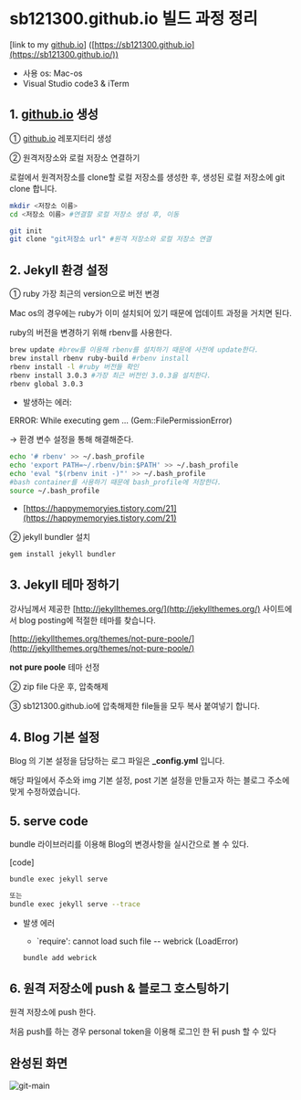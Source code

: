 # sb121300.github.io 빌드 과정 정리

[link to my [github.io](http://github.io/)] ([https://sb121300.github.io](https://sb121300.github.io/))

- 사용 os: Mac-os
- Visual Studio code3 & iTerm

## 1. [github.io](http://github.io) 생성

① [github.io](http://github.io/) 레포지터리 생성

② 원격저장소와 로컬 저장소 연결하기

 로컬에서 원격저장소를 clone할 로컬 저장소를 생성한 후, 생성된 로컬 저장소에 git clone 합니다.

```bash
mkdir <저장소 이름>
cd <저장소 이름> #연결할 로컬 저장소 생성 후, 이동

git init
git clone "git저장소 url" #원격 저장소와 로컬 저장소 연결
```

## 2. Jekyll 환경 설정

① ruby 가장 최근의 version으로 버전 변경

Mac os의 경우에는 ruby가 이미 설치되어 있기 때문에 업데이트 과정을 거치면 된다.

ruby의 버전을 변경하기 위해 rbenv를 사용한다.

```bash
brew update #brew를 이용해 rbenv를 설치하기 때문에 사전에 update한다.
brew install rbenv ruby-build #rbenv install
rbenv install -l #ruby 버전들 확인
rbenv install 3.0.3 #가장 최근 버전인 3.0.3을 설치한다.
rbenv global 3.0.3
```

* 발생하는 에러:

ERROR:  While executing gem ... (Gem::FilePermissionError)

→ 환경 변수 설정을 통해 해결해준다.

```bash
echo '# rbenv' >> ~/.bash_profile 
echo 'export PATH=~/.rbenv/bin:$PATH' >> ~/.bash_profile 
echo 'eval "$(rbenv init -)"' >> ~/.bash_profile 
#bash container를 사용하기 때문에 bash_profile에 저장한다.
source ~/.bash_profile
```

- [https://happymemoryies.tistory.com/21](https://happymemoryies.tistory.com/21)

② jekyll bundler 설치

```bash
gem install jekyll bundler
```

## 3. Jekyll 테마 정하기

강사님께서 제공한 [http://jekyllthemes.org/](http://jekyllthemes.org/) 사이트에서 blog posting에 적절한 테마를 찾습니다.

[http://jekyllthemes.org/themes/not-pure-poole/](http://jekyllthemes.org/themes/not-pure-poole/) 

**not pure poole** 테마 선정

② zip file 다운 후, 압축해제

③ sb121300.github.io에 압축해제한 file들을 모두 복사 붙여넣기 합니다. 

## 4. Blog 기본 설정

Blog 의 기본 설정을 담당하는 로그 파일은 **_config.yml** 입니다.

해당 파일에서 주소와 img 기본 설정, post 기본 설정을 만들고자 하는 블로그 주소에 맞게 수정하였습니다.

## 5. serve code

bundle 라이브러리를 이용해 Blog의 변경사항을 실시간으로 볼 수 있다.

[code]

```bash
bundle exec jekyll serve

또는 
bundle exec jekyll serve --trace
```

- 발생 에러
    - `require': cannot load such file -- webrick (LoadError)
    
    ```bash
    bundle add webrick
    ```
    

## 6. 원격 저장소에 push & 블로그 호스팅하기

원격 저장소에 push 한다.

처음 push를 하는 경우 personal token을 이용해 로그인 한 뒤 push 할 수 있다


## 완성된 화면
![git-main](https://user-images.githubusercontent.com/96071948/146340054-96f0512a-8da9-44eb-8610-618b696a6d15.png)
